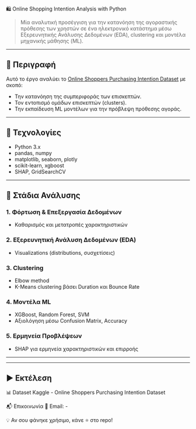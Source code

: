  🛍️ Online Shopping Intention Analysis with Python



> Μία αναλυτική προσέγγιση για την κατανόηση της αγοραστικής πρόθεσης των χρηστών σε ένα ηλεκτρονικό κατάστημα μέσω Εξερευνητικής Ανάλυσης Δεδομένων (EDA), clustering και μοντέλα μηχανικής μάθησης (ML).

---

## 📌 Περιγραφή

Αυτό το έργο αναλύει το [Online Shoppers Purchasing Intention Dataset](https://www.kaggle.com/datasets/rohitrox/online-shoppers-intention) με σκοπό:

- Την κατανόηση της συμπεριφοράς των επισκεπτών.
- Τον εντοπισμό ομάδων επισκεπτών (clusters).
- Την εκπαίδευση ML μοντέλων για την πρόβλεψη πρόθεσης αγοράς.

---

## 🧰 Τεχνολογίες

- Python 3.x
- pandas, numpy
- matplotlib, seaborn, plotly
- scikit-learn, xgboost
- SHAP, GridSearchCV

---

## 🧪 Στάδια Ανάλυσης

### 1. Φόρτωση & Επεξεργασία Δεδομένων
- Καθαρισμός και μετατροπές χαρακτηριστικών

### 2. Εξερευνητική Ανάλυση Δεδομένων (EDA)
- Visualizations (distributions, συσχετίσεις)

### 3. Clustering
- Elbow method
- K-Means clustering βάσει Duration και Bounce Rate

### 4. Μοντέλα ML
- XGBoost, Random Forest, SVM
- Αξιολόγηση μέσω Confusion Matrix, Accuracy

### 5. Ερμηνεία Προβλέψεων
- SHAP για ερμηνεία χαρακτηριστικών και επιρροής

---

---

## ▶️ Εκτέλεση



📊 Dataset
Kaggle - Online Shoppers Purchasing Intention Dataset

📬 Επικοινωνία
📧 Email: -

💡 Αν σου φάνηκε χρήσιμο, κάνε ⭐ στο repo!
